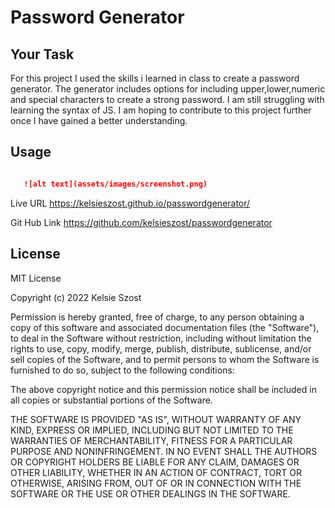 # Password Generator

## Your Task

For this project I used the skills i learned in class to create a password generator. The generator includes options for including upper,lower,numeric and special characters to create a strong password. I am still struggling with learning the syntax of JS. I am hoping to contribute to this project further once I have gained a better understanding.

## Usage
 
 ```md

    ![alt text](assets/images/screenshot.png)

  ```
  Live URL
  https://kelsieszost.github.io/passwordgenerator/ 

  Git Hub Link
  https://github.com/kelsieszost/passwordgenerator 

## License

MIT License

Copyright (c) 2022 Kelsie Szost

Permission is hereby granted, free of charge, to any person obtaining a copy of this software and associated documentation files (the "Software"), to deal in the Software without restriction, including without limitation the rights to use, copy, modify, merge, publish, distribute, sublicense, and/or sell copies of the Software, and to permit persons to whom the Software is furnished to do so, subject to the following conditions:

The above copyright notice and this permission notice shall be included in all copies or substantial portions of the Software.

THE SOFTWARE IS PROVIDED "AS IS", WITHOUT WARRANTY OF ANY KIND, EXPRESS OR IMPLIED, INCLUDING BUT NOT LIMITED TO THE WARRANTIES OF MERCHANTABILITY, FITNESS FOR A PARTICULAR PURPOSE AND NONINFRINGEMENT. IN NO EVENT SHALL THE AUTHORS OR COPYRIGHT HOLDERS BE LIABLE FOR ANY CLAIM, DAMAGES OR OTHER LIABILITY, WHETHER IN AN ACTION OF CONTRACT, TORT OR OTHERWISE, ARISING FROM, OUT OF OR IN CONNECTION WITH THE SOFTWARE OR THE USE OR OTHER DEALINGS IN THE SOFTWARE.

